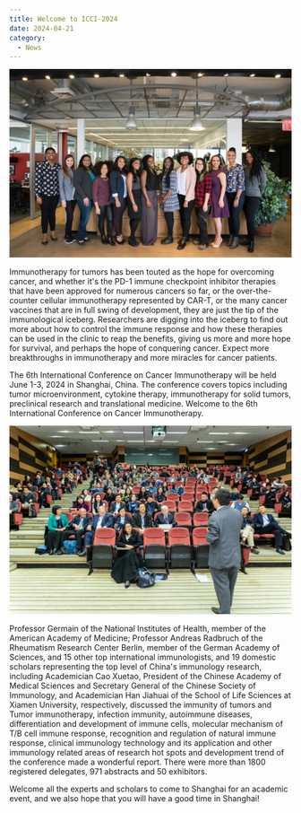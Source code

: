 ```yaml
---
title: Welcome to ICCI-2024
date: 2024-04-21
category:
  - News
---
```


![Group photo](/assets/image/groupphoto.jpg)

Immunotherapy for tumors has been touted as the hope for overcoming cancer, and whether it's the PD-1 immune checkpoint inhibitor therapies that have been approved for numerous cancers so far, or the over-the-counter cellular immunotherapy represented by CAR-T, or the many cancer vaccines that are in full swing of development, they are just the tip of the immunological iceberg. Researchers are digging into the iceberg to find out more about how to control the immune response and how these therapies can be used in the clinic to reap the benefits, giving us more and more hope for survival, and perhaps the hope of conquering cancer. Expect more breakthroughs in immunotherapy and more miracles for cancer patients.

The 6th International Conference on Cancer Immunotherapy will be held June 1-3, 2024 in Shanghai, China. The conference covers topics including tumor microenvironment, cytokine therapy, immunotherapy for solid tumors, preclinical research and translational medicine. Welcome to the 6th International Conference on Cancer Immunotherapy.

![Professor Germain is giving a lecture](/assets/image/speech.jpg)

Professor Germain of the National Institutes of Health, member of the American Academy of Medicine; Professor Andreas Radbruch of the Rheumatism Research Center Berlin, member of the German Academy of Sciences, and 15 other top international immunologists, and 19 domestic scholars representing the top level of China's immunology research, including Academician Cao Xuetao, President of the Chinese Academy of Medical Sciences and Secretary General of the Chinese Society of Immunology, and Academician Han Jiahuai of the School of Life Sciences at Xiamen University, respectively, discussed the immunity of tumors and Tumor immunotherapy, infection immunity, autoimmune diseases, differentiation and development of immune cells, molecular mechanism of T/B cell immune response, recognition and regulation of natural immune response, clinical immunology technology and its application and other immunology related areas of research hot spots and development trend of the conference made a wonderful report. There were more than 1800 registered delegates, 971 abstracts and 50 exhibitors.

Welcome all the experts and scholars to come to Shanghai for an academic event, and we also hope that you will have a good time in Shanghai!
